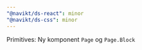 ```yaml
---
"@navikt/ds-react": minor
"@navikt/ds-css": minor
---
```


Primitives: Ny komponent `Page` og `Page.Block`
